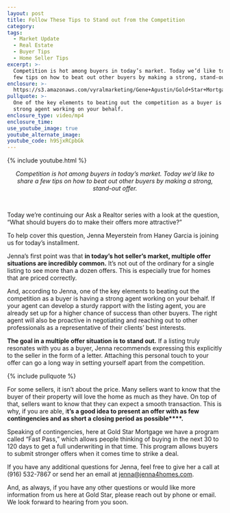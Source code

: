 ```yaml
---
layout: post
title: Follow These Tips to Stand out from the Competition
category:
tags:
  - Market Update
  - Real Estate
  - Buyer Tips
  - Home Seller Tips
excerpt: >-
  Competition is hot among buyers in today’s market. Today we’d like to share a
  few tips on how to beat out other buyers by making a strong, stand-out offer.
enclosure: >-
  https://s3.amazonaws.com/vyralmarketing/Gene+Agustin/Gold+Star+Mortgage+Financial-+What+makes+a+strong+offer%253F.mp4
pullquote: >-
  One of the key elements to beating out the competition as a buyer is having a
  strong agent working on your behalf.
enclosure_type: video/mp4
enclosure_time:
use_youtube_image: true
youtube_alternate_image:
youtube_code: h9SjxRCpbGk
---
```


{% include youtube.html %}

<center><em>Competition is hot among buyers in today’s market. Today we’d like to share a few tips on how to beat out other buyers by making a strong, stand-out offer.</em></center>

<p style="text-align: center;">&nbsp;</p>

Today we’re continuing our Ask a Realtor series with a look at the question, “What should buyers do to make their offers more attractive?”

To help cover this question, Jenna Meyerstein from Haney Garcia is joining us for today’s installment.&nbsp;

Jenna’s first point was that **in today’s hot seller’s market, multiple offer situations are incredibly common.** It’s not out of the ordinary for a single listing to see more than a dozen offers. This is especially true for homes that are priced correctly.&nbsp;

And, according to Jenna, one of the key elements to beating out the competition as a buyer is having a strong agent working on your behalf. If your agent can develop a sturdy rapport with the listing agent, you are already set up for a higher chance of success than other buyers. The right agent will also be proactive in negotiating and reaching out to other professionals as a representative of their clients’ best interests.&nbsp;

**The goal in a multiple offer situation is to stand out.** If a listing truly resonates with you as a buyer, Jenna recommends expressing this explicitly to the seller in the form of a letter. Attaching this personal touch to your offer can go a long way in setting yourself apart from the competition.&nbsp;

{% include pullquote %}

For some sellers, it isn’t about the price. Many sellers want to know that the buyer of their property will love the home as much as they have. On top of that, sellers want to know that they can expect a smooth transaction. This is why, if you are able, i**t’s a good idea to present an offer with as few contingencies and as short a closing period as possible****.&nbsp;**

Speaking of contingencies, here at Gold Star Mortgage we have a program called “Fast Pass,” which allows people thinking of buying in the next 30 to 120 days to get a full underwriting in that time. This program allows buyers to submit stronger offers when it comes time to strike a deal.&nbsp;

If you have any additional questions for Jenna, feel free to give her a call at (916) 532-7867 or send her an email at [jenna@jenna4homes.com](mailto:jenna@jenna4homes.com).

And, as always, if you have any other questions or would like more information from us here at Gold Star, please reach out by phone or email. We look forward to hearing from you soon.